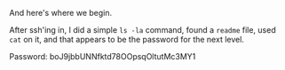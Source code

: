 And here's where we begin.

After ssh'ing in, I did a simple `ls -la` command, found a `readme` file, used `cat` on it, and that appears to be the password for the next level.

Password: boJ9jbbUNNfktd78OOpsqOltutMc3MY1
